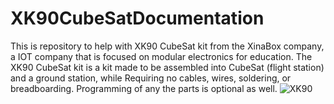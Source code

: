 # XK90CubeSatDocumentation
This is repository to help with XK90 CubeSat kit from the XinaBox company, a IOT company that is focused on modular electronics for education. The XK90 CubeSat kit is a kit made to be assembled into CubeSat (flight station) and a ground station, while Requiring no cables, wires, soldering, or breadboarding. Programming of any the parts is optional as well. 
![XK90](https://user-images.githubusercontent.com/57604594/128566542-ae97a823-8802-4d5c-8d2b-4e78fd4a7315.PNG)


